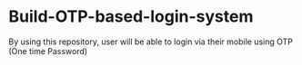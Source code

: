 # Build-OTP-based-login-system
By using this repository, user will be able to login via their mobile using OTP (One time Password)

